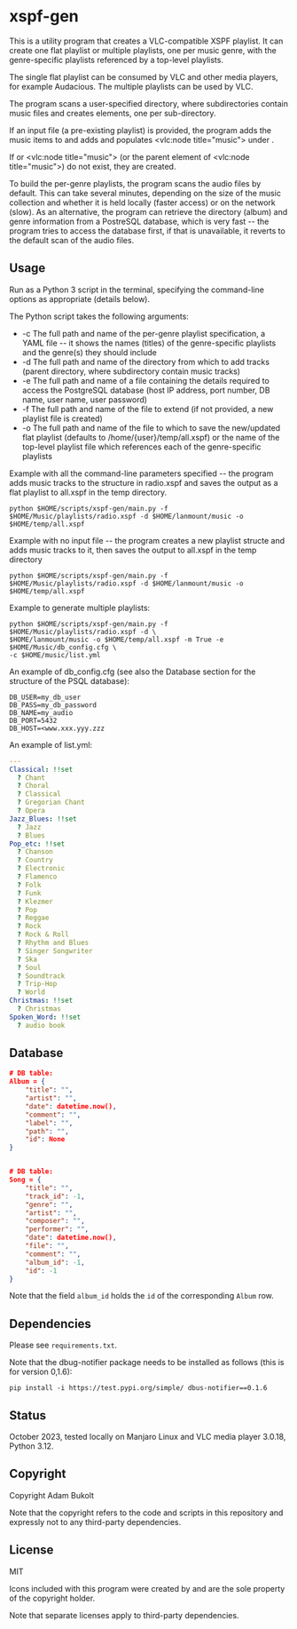 # xspf-gen #

This is a utility program that creates a VLC-compatible XSPF playlist.
It can create one flat playlist or multiple playlists, one per music genre, with
the genre-specific playlists referenced by a top-level playlists.

The single flat playlist can be consumed by VLC and other media players, for example Audacious.
The multiple playlists can be used by VLC.

The program scans a user-specified directory, where subdirectories contain music files and creates <track> elements, 
one per sub-directory.

If an input file (a pre-existing playlist) is provided, the program adds the
music items to <tracklist> and adds and populates <vlc:node title="music"> under <extension
application="http://www.videolan.org/vlc/playlist/0">.

If <trackList> or <vlc:node title="music"> (or the parent element of <vlc:node title="music">) do not exist, they 
are created.

To build the per-genre playlists, the program scans the audio files by
default. This can take several minutes, depending on the size of the music
collection and whether it is held locally (faster access) or on the network
(slow). As an alternative, the program can retrieve the directory (album) and
genre information from a PostreSQL database, which is very fast -- the program
tries to access the database first, if that is unavailable, it reverts to the
default scan of the audio files. 

## Usage

Run as a Python 3 script in the terminal, specifying the command-line options as appropriate (details below). 

The Python script takes the following arguments:

* -c The full path and name of the per-genre playlist specification, a YAML file
    -- it shows the names (titles) of the genre-specific playlists and the
    genre(s) they should include 
* -d The full path and name of the directory from which to add tracks (parent directory, where subdirectory contain music 
    tracks)
* -e The full path and name of a file containing the details required to access
    the PostgreSQL database (host IP address, port number, DB name, user name, user password) 
* -f The full path and name of the file to extend (if not provided, a new playlist file is created)
* -o The full path and name of the file to which to save the new/updated flat
    playlist (defaults to /home/{user}/temp/all.xspf) or the name of the top-level
    playlist file which references each of the genre-specific playlists

Example with all the command-line parameters specified -- the program adds music
tracks to the structure in radio.xspf and saves the output as a flat playlist to all.xspf in the
temp directory. 
```
python $HOME/scripts/xspf-gen/main.py -f $HOME/Music/playlists/radio.xspf -d $HOME/lanmount/music -o $HOME/temp/all.xspf
```
Example with no input file -- the program creates a new playlist structe and adds music
tracks to it, then saves the output to all.xspf in the temp directory
```
python $HOME/scripts/xspf-gen/main.py -f $HOME/Music/playlists/radio.xspf -d $HOME/lanmount/music -o $HOME/temp/all.xspf
```

Example to generate multiple playlists:
```
python $HOME/scripts/xspf-gen/main.py -f $HOME/Music/playlists/radio.xspf -d \
$HOME/lanmount/music -o $HOME/temp/all.xspf -m True -e $HOME/Music/db_config.cfg \
-c $HOME/music/list.yml
```

An example of db_config.cfg (see also the Database section for the structure of
the PSQL database):

```
DB_USER=my_db_user
DB_PASS=my_db_password
DB_NAME=my_audio
DB_PORT=5432
DB_HOST=<www.xxx.yyy.zzz

```

An example of list.yml:

``` YAML
---
Classical: !!set
  ? Chant
  ? Choral
  ? Classical
  ? Gregorian Chant
  ? Opera
Jazz_Blues: !!set
  ? Jazz
  ? Blues
Pop_etc: !!set
  ? Chanson
  ? Country
  ? Electronic
  ? Flamenco
  ? Folk
  ? Funk
  ? Klezmer
  ? Pop
  ? Reggae
  ? Rock
  ? Rock & Roll
  ? Rhythm and Blues
  ? Singer Songwriter
  ? Ska
  ? Soul
  ? Soundtrack
  ? Trip-Hop
  ? World
Christmas: !!set
  ? Christmas
Spoken_Word: !!set
  ? audio book

```

## Database

``` JSON
# DB table:
Album = {
    "title": "",
    "artist": "",
    "date": datetime.now(),
    "comment": "",
    "label": "",
    "path": "",
    "id": None
}


# DB table:
Song = {
    "title": "",
    "track_id": -1,
    "genre": "",
    "artist": "",
    "composer": "",
    "performer": "",
    "date": datetime.now(),
    "file": "",
    "comment": "",
    "album_id": -1,
    "id": -1
}

```

Note that the field `album_id` holds the `id` of the corresponding `Album` row.

## Dependencies

Please see `requirements.txt`.

Note that the dbug-notifier package needs to be installed as follows (this is for version 0,1.6):
```commandline
pip install -i https://test.pypi.org/simple/ dbus-notifier==0.1.6
```

## Status

October 2023, tested locally on Manjaro Linux and VLC media player 3.0.18, Python 3.12.

## Copyright

Copyright Adam Bukolt

Note that the copyright refers to the code and scripts in this repository and
expressly not to any third-party dependencies.

## License

MIT

Icons included with this program were created by and are the sole property of the copyright holder.

Note that separate licenses apply to third-party dependencies.
